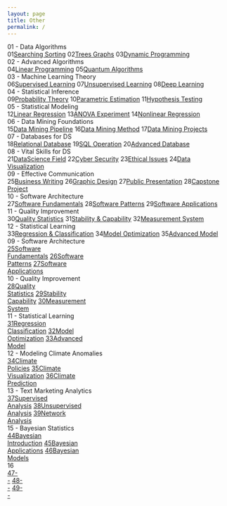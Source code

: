 ```yaml
---
layout: page
title: Other
permalink: /
---
```


<div class="block" style="grid-template-columns: 1fr 1fr 1fr;">
  <div class="btn text"><div class="btn name">01 - Data Algorithms</div>
    <div class="row" style="grid-template-columns: 1fr 5fr;">
      <a class="btn box2">01</a><a href="/01-MSDS/DS01/" class="btn box1">Searching Sorting</a>
      <a class="btn box2">02</a><a href="/01-MSDS/DS02/" class="btn box1">Trees Graphs</a>
      <a class="btn box2">03</a><a href="/01-MSDS/DS03/" class="btn box1">Dynamic Programming</a>
    </div>
  </div>
  <div class="btn text"><div class="btn name">02 - Advanced Algorithms</div>
    <div class="row" style="grid-template-columns: 1fr 5fr;">
      <a class="btn box2">04</a><a href="/01-MSDS/DS04/" class="btn box1">Linear Programming</a>
      <a class="btn box2">05</a><a href="/01-MSDS/DS05/" class="btn box1">Quantum Algorithms</a>
    </div>
  </div>
  <div class="btn text"><div class="btn name">03 - Machine Learning Theory</div>
    <div class="row" style="grid-template-columns: 1fr 5fr;">
      <a class="btn box2">06</a><a href="/01-MSDS/DS06/" class="btn box1">Supervised Learning</a>
      <a class="btn box2">07</a><a href="/01-MSDS/DS07/" class="btn box1">Unsupervised Learning</a>
      <a class="btn box2">08</a><a href="/01-MSDS/DS08/" class="btn box1">Deep Learning</a>
    </div>
  </div>
</div>

<div class="block" style="grid-template-columns: 1fr 1fr 1fr;">
  <div class="btn text"><div class="btn name">04 - Statistical Inference</div>
    <div class="row" style="grid-template-columns: 1fr 5fr;">
      <a class="btn box2">09</a><a href="/01-MSDS/DS09/" class="btn box1">Probability Theory</a>
      <a class="btn box2">10</a><a href="/01-MSDS/DS10/" class="btn box1">Parametric Estimation</a>
      <a class="btn box2">11</a><a href="/01-MSDS/DS11/" class="btn box1">Hypothesis Testing</a>
    </div>
  </div>
  <div class="btn text"><div class="btn name">05 - Statistical Modeling</div>
    <div class="row" style="grid-template-columns: 1fr 5fr;">
      <a class="btn box2">12</a><a href="/01-MSDS/DS12/" class="btn box1">Linear Regression</a>
      <a class="btn box2">13</a><a href="/01-MSDS/DS13/" class="btn box1">ANOVA Experiment</a>
      <a class="btn box2">14</a><a href="/01-MSDS/DS14/" class="btn box1">Nonlinear Regression</a>
    </div>
  </div>
  <div class="btn text"><div class="btn name">06 - Data Mining Foundations</div>
    <div class="row" style="grid-template-columns: 1fr 5fr;">
      <a class="btn box2">15</a><a href="/01-MSDS/DS15/" class="btn box1">Data Mining Pipeline</a>
      <a class="btn box2">16</a><a href="/01-MSDS/DS16/" class="btn box1">Data Mining Method</a>
      <a class="btn box2">17</a><a href="/01-MSDS/DS17/" class="btn box1">Data Mining Projects</a>
    </div>
  </div>
</div>

<div class="block" style="grid-template-columns: 1fr 1fr 1fr;">
  <div class="btn text"><div class="btn name">07 - Databases for DS</div>
    <div class="row" style="grid-template-columns: 1fr 5fr;">
      <a class="btn box2">18</a><a href="/01-MSDS/DS18/" class="btn box1">Relational Database</a>
      <a class="btn box2">19</a><a href="/01-MSDS/DS19/" class="btn box1">SQL Operation</a>
      <a class="btn box2">20</a><a href="/01-MSDS/DS20/" class="btn box1">Advanced Database</a>
    </div>
  </div>
  <div class="btn text"><div class="btn name">08 - Vital Skills for DS</div>
    <div class="row" style="grid-template-columns: 1fr 5fr;">
      <a class="btn box2">21</a><a href="/01-MSDS/DS21/" class="btn box1">DataScience Field</a>
      <a class="btn box2">22</a><a href="/01-MSDS/DS22/" class="btn box1">Cyber Security</a>
      <a class="btn box2">23</a><a href="/01-MSDS/DS23/" class="btn box1">Ethical Issues</a>
      <a class="btn box2">24</a><a href="/01-MSDS/DS24/" class="btn box1">Data Visualization</a>
    </div>
  </div>
  <div class="btn text"><div class="btn name">09 - Effective Communication</div>
    <div class="row" style="grid-template-columns: 1fr 5fr;">
      <a class="btn box2">25</a><a href="/01-MSDS/DS25/" class="btn box1">Business Writing</a>
      <a class="btn box2">26</a><a href="/01-MSDS/DS26/" class="btn box1">Graphic Design</a>
      <a class="btn box2">27</a><a href="/01-MSDS/DS27/" class="btn box1">Public Presentation</a>
      <a class="btn box2">28</a><a href="/01-MSDS/DS28/" class="btn box1">Capstone Project</a>
    </div>
  </div>
</div>

<div class="block" style="grid-template-columns: 1fr 1fr 1fr;">
  <div class="btn text"><div class="btn name">10 - Software Architecture</div>
    <div class="row" style="grid-template-columns: 1fr 5fr;">
      <a class="btn box2">27</a><a href="/01-MSDS/DS27/" class="btn box1">Software Fundamentals</a>
      <a class="btn box2">28</a><a href="/01-MSDS/DS28/" class="btn box1">Software Patterns</a>
      <a class="btn box2">29</a><a href="/01-MSDS/DS29/" class="btn box1">Software Applications</a>
    </div>
  </div>
  <div class="btn text"><div class="btn name">11 - Quality Improvement</div>
    <div class="row" style="grid-template-columns: 1fr 5fr;">
      <a class="btn box2">30</a><a href="/01-MSDS/DS30/" class="btn box1">Quality Statistics</a>
      <a class="btn box2">31</a><a href="/01-MSDS/DS31/" class="btn box1">Stability & Capability</a>
      <a class="btn box2">32</a><a href="/01-MSDS/DS32/" class="btn box1">Measurement System</a>
    </div>
  </div>
  <div class="btn text"><div class="btn name">12 - Statistical Learning</div>
    <div class="row" style="grid-template-columns: 1fr 5fr;">
      <a class="btn box2">33</a><a href="/01-MSDS/DS33/" class="btn box1">Regression & Classification</a>
      <a class="btn box2">34</a><a href="/01-MSDS/DS34/" class="btn box1">Model Optimization</a>
      <a class="btn box2">35</a><a href="/01-MSDS/DS35/" class="btn box1">Advanced Model</a>
    </div>
  </div>
</div>

<div class="block" style="grid-template-columns: 1fr 1fr;">
  <div class="btn text"><div class="btn name">09 - Software Architecture</div>
    <div class="row" style="grid-template-columns: 1fr 1fr 1fr;">
      <a href="/01-MSDS/DS25/" class="btn box1"><span class="btn box11">25</span>Software<br>Fundamentals</a>
      <a href="/01-MSDS/DS26/" class="btn box1"><span class="btn box11">26</span>Software<br>Patterns</a>
      <a href="/01-MSDS/DS27/" class="btn box1"><span class="btn box11">27</span>Software<br>Applications</a>
    </div>
  </div>
  <div class="btn text"><div class="btn name">10 - Quality Improvement</div>
    <div class="row" style="grid-template-columns: 1fr 1fr 1fr;">
      <a href="/01-MSDS/DS28/" class="btn box1"><span class="btn box11">28</span>Quality<br>Statistics</a>
      <a href="/01-MSDS/DS29/" class="btn box1"><span class="btn box11">29</span>Stability<br>Capability</a>
      <a href="/01-MSDS/DS30/" class="btn box1"><span class="btn box11">30</span>Measurement<br>System</a>
    </div>
  </div>
</div>

<div class="block" style="grid-template-columns: 1fr 1fr;">
  <div class="btn text"><div class="btn name">11 - Statistical Learning</div>
    <div class="row" style="grid-template-columns: 1fr 1fr 1fr;">
      <a href="/01-MSDS/DS31/" class="btn box2"><span class="btn box22">31</span>Regression<br>Classification</a>
      <a href="/01-MSDS/DS32/" class="btn box2"><span class="btn box22">32</span>Model<br>Optimization</a>
      <a href="/01-MSDS/DS33/" class="btn box2"><span class="btn box22">33</span>Advanced<br>Model</a>
    </div>
  </div>
  <div class="btn text"><div class="btn name">12 - Modeling Climate Anomalies</div>
    <div class="row" style="grid-template-columns: 1fr 1fr 1fr;">
      <a href="/01-MSDS/DS34/" class="btn box2"><span class="btn box22">34</span>Climate<br>Policies</a>
      <a href="/01-MSDS/DS35/" class="btn box2"><span class="btn box22">35</span>Climate<br>Visualization</a>
      <a href="/01-MSDS/DS36/" class="btn box2"><span class="btn box22">36</span>Climate<br>Prediction</a>
    </div>
  </div>
</div>

<div class="block" style="grid-template-columns: 1fr 1fr;">
  <div class="btn text"><div class="btn name">13 - Text Marketing Analytics</div>
    <div class="row" style="grid-template-columns: 1fr 1fr 1fr;">
      <a href="/01-MSDS/DS37/" class="btn box1"><span class="btn box11">37</span>Supervised<br>Analysis</a>
      <a href="/01-MSDS/DS38/" class="btn box1"><span class="btn box11">38</span>Unsupervised<br>Analysis</a>
      <a href="/01-MSDS/DS39/" class="btn box1"><span class="btn box11">39</span>Network<br>Analysis</a>
    </div>
  </div>

</div>

<div class="block" style="grid-template-columns: 1fr 1fr;">
  <div class="btn text"><div class="btn name">15 - Bayesian Statistics</div>
    <div class="row" style="grid-template-columns: 1fr 1fr 1fr;">
      <a href="/01-MSDS/DS44/" class="btn box2"><span class="btn box22">44</span>Bayesian<br>Introduction</a>
      <a href=""               class="btn box2"><span class="btn box22">45</span>Bayesian<br>Applications</a>
      <a href=""               class="btn box2"><span class="btn box22">46</span>Bayesian<br>Models</a>
    </div>
  </div>
  <div class="btn text"><div class="btn name">16</div>
    <div class="row" style="grid-template-columns: 1fr 1fr 1fr;">
      <a href=""               class="btn box2"><span class="btn box22">47</span>-<br>-</a>
      <a href=""               class="btn box2"><span class="btn box22">48</span>-<br>-</a>
      <a href=""               class="btn box2"><span class="btn box22">49</span>-<br>-</a>
    </div>
  </div>
</div>
